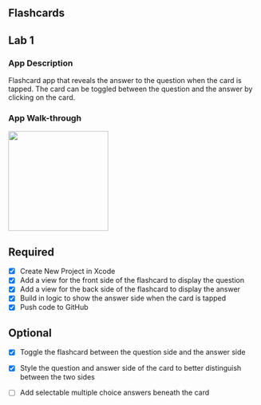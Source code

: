 ## Flashcards

## Lab 1

### App Description
Flashcard app that reveals the answer to the question when the card is tapped. The card can be toggled between the question and the answer by clicking on the card.

### App Walk-through

<img src="https://i.imgur.com/S4wnx3q.gif" width=200><br>

## Required
- [x] Create New Project in Xcode
- [x] Add a view for the front side of the flashcard to display the question
- [x] Add a view for the back side of the flashcard to display the answer
- [x] Build in logic to show the answer side when the card is tapped
- [x] Push code to GitHub
## Optional
- [x] Toggle the flashcard between the question side and the answer side
- [x] Style the question and answer side of the card to better distinguish between the two sides
- [ ] Add selectable multiple choice answers beneath the card



